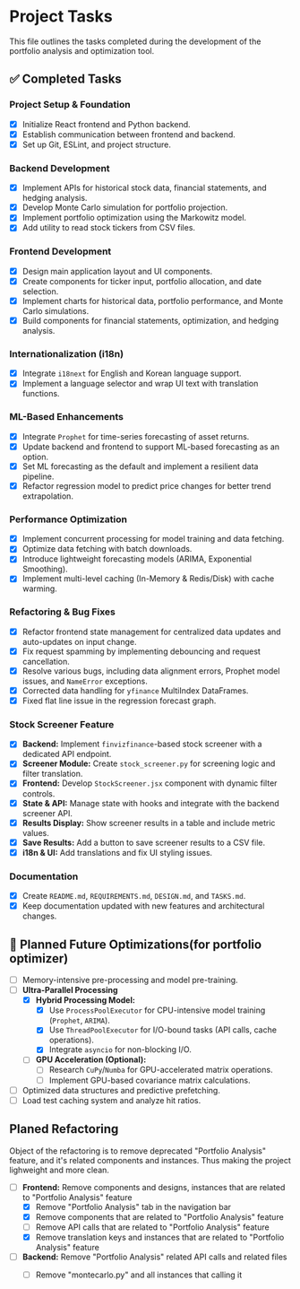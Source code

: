 # Project Tasks

This file outlines the tasks completed during the development of the portfolio analysis and optimization tool.

## ✅ Completed Tasks

### Project Setup & Foundation
- [x] Initialize React frontend and Python backend.
- [x] Establish communication between frontend and backend.
- [x] Set up Git, ESLint, and project structure.

### Backend Development
- [x] Implement APIs for historical stock data, financial statements, and hedging analysis.
- [x] Develop Monte Carlo simulation for portfolio projection.
- [x] Implement portfolio optimization using the Markowitz model.
- [x] Add utility to read stock tickers from CSV files.

### Frontend Development
- [x] Design main application layout and UI components.
- [x] Create components for ticker input, portfolio allocation, and date selection.
- [x] Implement charts for historical data, portfolio performance, and Monte Carlo simulations.
- [x] Build components for financial statements, optimization, and hedging analysis.

### Internationalization (i18n)
- [x] Integrate `i18next` for English and Korean language support.
- [x] Implement a language selector and wrap UI text with translation functions.

### ML-Based Enhancements
- [x] Integrate `Prophet` for time-series forecasting of asset returns.
- [x] Update backend and frontend to support ML-based forecasting as an option.
- [x] Set ML forecasting as the default and implement a resilient data pipeline.
- [x] Refactor regression model to predict price changes for better trend extrapolation.

### Performance Optimization
- [x] Implement concurrent processing for model training and data fetching.
- [x] Optimize data fetching with batch downloads.
- [x] Introduce lightweight forecasting models (ARIMA, Exponential Smoothing).
- [x] Implement multi-level caching (In-Memory & Redis/Disk) with cache warming.

### Refactoring & Bug Fixes
- [x] Refactor frontend state management for centralized data updates and auto-updates on input change.
- [x] Fix request spamming by implementing debouncing and request cancellation.
- [x] Resolve various bugs, including data alignment errors, Prophet model issues, and `NameError` exceptions.
- [x] Corrected data handling for `yfinance` MultiIndex DataFrames.
- [x] Fixed flat line issue in the regression forecast graph.

### Stock Screener Feature
- [x] **Backend:** Implement `finvizfinance`-based stock screener with a dedicated API endpoint.
- [x] **Screener Module:** Create `stock_screener.py` for screening logic and filter translation.
- [x] **Frontend:** Develop `StockScreener.jsx` component with dynamic filter controls.
- [x] **State & API:** Manage state with hooks and integrate with the backend screener API.
- [x] **Results Display:** Show screener results in a table and include metric values.
- [x] **Save Results:** Add a button to save screener results to a CSV file.
- [x] **i18n & UI:** Add translations and fix UI styling issues.

### Documentation
- [x] Create `README.md`, `REQUIREMENTS.md`, `DESIGN.md`, and `TASKS.md`.
- [x] Keep documentation updated with new features and architectural changes.

## 🚧 Planned Future Optimizations(for portfolio optimizer)
- [ ] Memory-intensive pre-processing and model pre-training.
- [ ] **Ultra-Parallel Processing**
    - [x] **Hybrid Processing Model:**
        - [x] Use `ProcessPoolExecutor` for CPU-intensive model training (`Prophet`, `ARIMA`).
        - [x] Use `ThreadPoolExecutor` for I/O-bound tasks (API calls, cache operations).
        - [x] Integrate `asyncio` for non-blocking I/O.
    - [ ] **GPU Acceleration (Optional):**
        - [ ] Research `CuPy`/`Numba` for GPU-accelerated matrix operations.
        - [ ] Implement GPU-based covariance matrix calculations.
- [ ] Optimized data structures and predictive prefetching.
- [ ] Load test caching system and analyze hit ratios.

## Planed Refactoring

Object of the refactoring is to remove deprecated "Portfolio Analysis" feature, and it's related components and instances.
Thus making the project lighweight and more clean.

- [ ] **Frontend:** Remove components and designs, instances that are related to "Portfolio Analysis" feature
    - [X] Remove "Portfolio Analysis" tab in the navigation bar
    - [X] Remove components that are related to "Portfolio Analysis" feature
    - [ ] Remove API calls that are related to "Portfolio Analysis" feature
    - [X] Remove translation keys and instances that are related to "Portfolio Analysis" feature
- [ ] **Backend:** Remove "Portfolio Analysis" related API calls and related files
    - [ ] Remove "montecarlo.py" and all instances that calling it
    